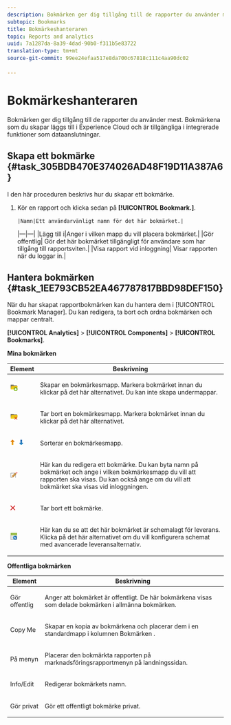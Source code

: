 ```yaml
---
description: Bokmärken ger dig tillgång till de rapporter du använder mest. Bokmärkena som du skapar läggs till i Experience Cloud och är tillgängliga i integrerade funktioner som dataanslutningar.
subtopic: Bookmarks
title: Bokmärkeshanteraren
topic: Reports and analytics
uuid: 7a1287da-8a39-4dad-90b0-f311b5e83722
translation-type: tm+mt
source-git-commit: 99ee24efaa517e8da700c67818c111c4aa90dc02

---
```



# Bokmärkeshanteraren

Bokmärken ger dig tillgång till de rapporter du använder mest. Bokmärkena som du skapar läggs till i Experience Cloud och är tillgängliga i integrerade funktioner som dataanslutningar.

## Skapa ett bokmärke {#task_305BDB470E374026AD48F19D11A387A6}

I den här proceduren beskrivs hur du skapar ett bokmärke.

<!-- 

t_bookmarks_creating.xml

 -->

1. Kör en rapport och klicka sedan på **[!UICONTROL Bookmark.]**.

       |Namn|Ett användarvänligt namn för det här bokmärket.|
    |—|—|
    |Lägg till i|Anger i vilken mapp du vill placera bokmärket.|
    |Gör offentlig| Gör det här bokmärket tillgängligt för användare som har tillgång till rapportsviten.|
    |Visa rapport vid inloggning| Visar rapporten när du loggar in.|
   
## Hantera bokmärken {#task_1EE793CB52EA467787817BBD98DEF150}

När du har skapat rapportbokmärken kan du hantera dem i [!UICONTROL Bookmark Manager]. Du kan redigera, ta bort och ordna bokmärken och mappar centralt.

<!-- 

t_bookmarks_managing.xml

 -->

**[!UICONTROL Analytics]** > **[!UICONTROL Components]** > **[!UICONTROL Bookmarks]**.

**Mina bokmärken**

<table id="table_D0310F7F4BDB4543B8552525872A0A0C"> 
 <thead> 
  <tr> 
   <th colname="col1" class="entry"> Element </th> 
   <th colname="col2" class="entry"> Beskrivning </th> 
  </tr> 
 </thead>
 <tbody> 
  <tr> 
   <td colname="col1"> <p><img placement="inline"  src="assets/bookmark_create_folder.png" id="image_EA7729575ABA4CA3A3399594941B3441"> </img> </p> </td> 
   <td colname="col2"> <p> Skapar en bokmärkesmapp. Markera bokmärket innan du klickar på det här alternativet. Du kan inte skapa undermappar. </p> </td> 
  </tr> 
  <tr> 
   <td colname="col1"> <p><img placement="inline"  src="assets/bookmark_delete_folder.png" id="image_AFB6A02475664785BA90485EA289749A"> </img> </p> </td> 
   <td colname="col2"> <p> Tar bort en bokmärkesmapp. Markera bokmärket innan du klickar på det här alternativet. </p> </td> 
  </tr> 
  <tr> 
   <td colname="col1"> <p><img placement="inline"  src="assets/bookmark_sort.png" id="image_8B4BE31182004357890B6532CCE5B2C2"> </img> </p> </td> 
   <td colname="col2"> <p> Sorterar en bokmärkesmapp. </p> </td> 
  </tr> 
  <tr> 
   <td colname="col1"> <p><img placement="inline"  src="assets/icon_edit_VideoSharing.png" id="image_5B8C0321ED5848ECBE3AF65514AD9A44"> </img> </p> </td> 
   <td colname="col2"> <p> Här kan du redigera ett bokmärke. Du kan byta namn på bokmärket och ange i vilken bokmärkesmapp du vill att rapporten ska visas. Du kan också ange om du vill att bokmärket ska visas vid inloggningen. </p> </td> 
  </tr> 
  <tr> 
   <td colname="col1"> <p><img placement="inline"  src="assets/icon_delete_VideoSharing.png" id="image_945A859920C44BC08825CC062C10543A"> </img> </p> </td> 
   <td colname="col2"> <p> Tar bort ett bokmärke. </p> </td> 
  </tr> 
  <tr> 
   <td colname="col1"> <p><img placement="inline"  src="assets/bookmark_schedule.png" id="image_B7B23C1C67F04DF096149DCDF8C0FE5F"> </img> </p> </td> 
   <td colname="col2"> <p> Här kan du se att det här bokmärket är schemalagt för leverans. Klicka på det här alternativet om du vill konfigurera schemat med <span class="wintitle"> avancerade leveransalternativ</span>. </p> </td> 
  </tr> 
 </tbody> 
</table>

**Offentliga bokmärken**

<table id="table_E89688BD3F724ADB8B2E88CDADB6168E"> 
 <thead> 
  <tr> 
   <th colname="col1" class="entry"> Element </th> 
   <th colname="col2" class="entry"> Beskrivning </th> 
  </tr> 
 </thead>
 <tbody> 
  <tr> 
   <td colname="col1"> Gör offentlig </td> 
   <td colname="col2"> <p>Anger att bokmärket är offentligt. De här bokmärkena visas som delade bokmärken i <span class="wintitle"> allmänna bokmärken</span>. </p> </td> 
  </tr> 
  <tr> 
   <td colname="col1"> Copy Me </td> 
   <td colname="col2"> <p>Skapar en kopia av bokmärkena och placerar dem i en standardmapp i kolumnen <span class="uicontrol"> Bokmärken</span> . </p> </td> 
  </tr> 
  <tr> 
   <td colname="col1"> På menyn </td> 
   <td colname="col2"> <p> Placerar den bokmärkta rapporten på marknadsföringsrapportmenyn på landningssidan. </p> </td> 
  </tr> 
  <tr> 
   <td colname="col1"> Info/Edit </td> 
   <td colname="col2"> <p>Redigerar bokmärkets namn. </p> </td> 
  </tr> 
  <tr> 
   <td colname="col1"> Gör privat </td> 
   <td colname="col2"> <p>Gör ett offentligt bokmärke privat. </p> </td> 
  </tr> 
 </tbody> 
</table>

